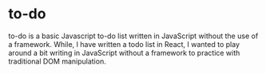 # to-do
to-do is a basic Javascript to-do list written in JavaScript without the use of a framework. While, I have written a todo list in React, I wanted to play around a bit writing in JavaScript without a framework to practice with traditional DOM manipulation.
